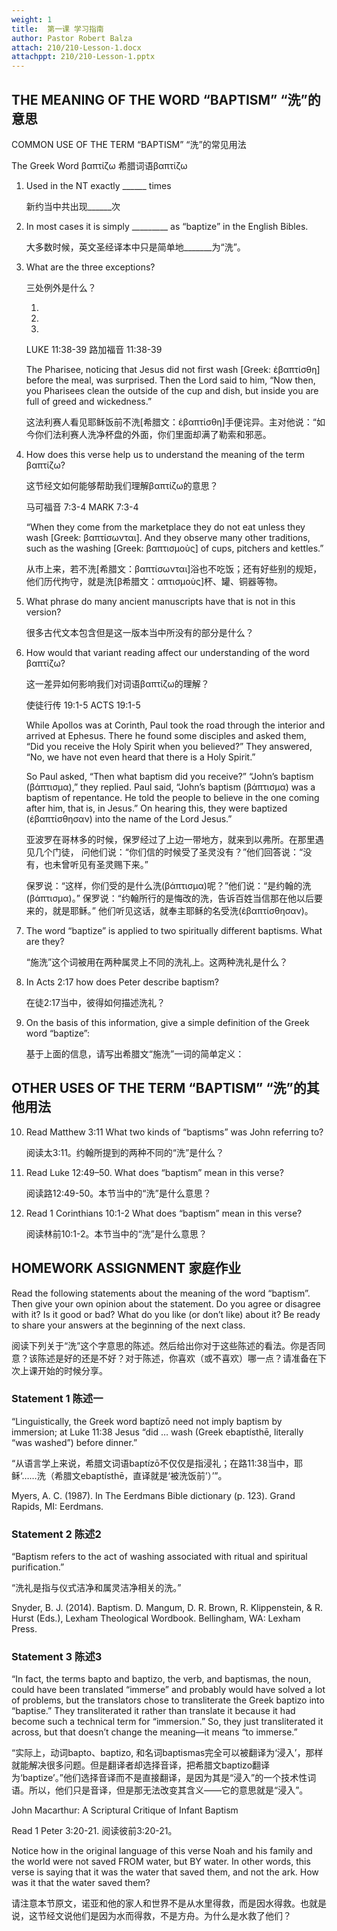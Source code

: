 ```yaml
---
weight: 1
title:  第一课 学习指南
author: Pastor Robert Balza
attach: 210/210-Lesson-1.docx
attachppt: 210/210-Lesson-1.pptx
---
```

## THE MEANING OF THE WORD “BAPTISM” “洗”的意思

COMMON USE OF THE TERM “BAPTISM” “洗”的常见用法

The Greek Word βαπτίζω 希腊词语βαπτίζω

1) Used in the NT exactly ______ times

    新约当中共出现______次

2) In most cases it is simply _________ as “baptize” in the English Bibles.  

    大多数时候，英文圣经译本中只是简单地_______为“洗”。

3) What are the three exceptions?

    三处例外是什么？

   1.  
   2.  
   3.  

    LUKE 11:38-39 路加福音 11:38-39  

    The Pharisee, noticing that Jesus did not first wash [Greek: ἐβαπτίσθη] before the meal, was surprised. Then the Lord said to him, “Now then, you Pharisees clean the outside of the cup and dish, but inside you are full of greed and wickedness.”

    这法利赛人看见耶稣饭前不洗[希腊文：ἐβαπτίσθη]手便诧异。主对他说：“如今你们法利赛人洗净杯盘的外面，你们里面却满了勒索和邪恶。

4) How does this verse help us to understand the meaning of the term βαπτίζω?

    这节经文如何能够帮助我们理解βαπτίζω的意思？

    马可福音 7:3-4 MARK 7:3-4

    “When they come from the marketplace they do not eat unless they wash [Greek: βαπτίσωνται]. And they observe many other traditions, such as the washing [Greek: βαπτισμοὺς] of cups, pitchers and kettles.”

    从市上来，若不洗[希腊文：βαπτίσωνται]浴也不吃饭；还有好些别的规矩，他们历代拘守，就是洗[β希腊文：απτισμοὺς]杯、罐、铜器等物。

5) What phrase do many ancient manuscripts have that is not in this version?

    很多古代文本包含但是这一版本当中所没有的部分是什么？

6) How would that variant reading affect our understanding of the word βαπτίζω?

    这一差异如何影响我们对词语βαπτίζω的理解？

    使徒行传 19:1-5  ACTS 19:1-5

    While Apollos was at Corinth, Paul took the road through the interior and arrived at Ephesus. There he found some disciples and asked them, “Did you receive the Holy Spirit when you believed?” They answered, “No, we have not even heard that there is a Holy Spirit.”

    So Paul asked, “Then what baptism did you receive?” “John’s baptism (βάπτισμα),” they replied. Paul said, “John’s baptism (βάπτισμα) was a baptism of repentance. He told the people to believe in the one coming after him, that is, in Jesus.” On hearing this, they were baptized (ἐβαπτίσθησαν) into the name of the Lord Jesus.”

    亚波罗在哥林多的时候，保罗经过了上边一带地方，就来到以弗所。在那里遇见几个门徒， 问他们说：“你们信的时候受了圣灵没有？”他们回答说：“没有，也未曾听见有圣灵赐下来。”

    保罗说：“这样，你们受的是什么洗(βάπτισμα)呢？”他们说：“是约翰的洗(βάπτισμα)。” 保罗说：“约翰所行的是悔改的洗，告诉百姓当信那在他以后要来的，就是耶稣。” 他们听见这话，就奉主耶稣的名受洗(ἐβαπτίσθησαν)。

7) The word “baptize” is applied to two spiritually different baptisms. What are they?

    “施洗”这个词被用在两种属灵上不同的洗礼上。这两种洗礼是什么？

8) In Acts 2:17 how does Peter describe baptism?

    在徒2:17当中，彼得如何描述洗礼？

9) On the basis of this information, give a simple definition of the Greek word “baptize”:

    基于上面的信息，请写出希腊文“施洗”一词的简单定义：

## OTHER USES OF THE TERM “BAPTISM” “洗”的其他用法

10) Read Matthew 3:11  What two kinds of “baptisms” was John referring to?

    阅读太3:11。约翰所提到的两种不同的“洗”是什么？

11) Read Luke 12:49–50.  What does “baptism” mean in this verse?

    阅读路12:49-50。本节当中的“洗”是什么意思？

12) Read 1 Corinthians 10:1-2   What does “baptism” mean in this verse?

    阅读林前10:1-2。本节当中的“洗”是什么意思？

## HOMEWORK ASSIGNMENT 家庭作业

Read the following statements about the meaning of the word “baptism”. Then give your own opinion about the statement. Do you agree or disagree with it? Is it good or bad? What do you like (or don’t like) about it? Be ready to share your answers at the beginning of the next class.

阅读下列关于“洗”这个字意思的陈述。然后给出你对于这些陈述的看法。你是否同意？该陈述是好的还是不好？对于陈述，你喜欢（或不喜欢）哪一点？请准备在下次上课开始的时候分享。

### Statement 1 陈述一

“Linguistically, the Greek word baptízō need not imply baptism by immersion; at Luke 11:38 Jesus “did … wash (Greek ebaptísthē, literally “was washed”) before dinner.”

“从语言学上来说，希腊文词语baptízō不仅仅是指浸礼；在路11:38当中，耶稣‘……洗（希腊文ebaptísthē，直译就是‘被洗饭前’）’”。

Myers, A. C. (1987). In The Eerdmans Bible dictionary (p. 123). Grand Rapids, MI: Eerdmans.

### Statement 2 陈述2

“Baptism refers to the act of washing associated with ritual and spiritual purification.”

“洗礼是指与仪式洁净和属灵洁净相关的洗。”

Snyder, B. J. (2014). Baptism. D. Mangum, D. R. Brown, R. Klippenstein, & R. Hurst (Eds.), Lexham Theological Wordbook. Bellingham, WA: Lexham Press.

### Statement 3 陈述3

“In fact, the terms bapto and baptizo, the verb, and baptismas, the noun, could have been translated “immerse” and probably would have solved a lot of problems, but the translators chose to transliterate the Greek baptizo into “baptise.” They transliterated it rather than translate it because it had become such a technical term for “immersion.” So, they just transliterated it across, but that doesn’t change the meaning—it means “to immerse.”

“实际上，动词bapto、baptizo, 和名词baptismas完全可以被翻译为‘浸入’，那样就能解决很多问题。但是翻译者却选择音译，把希腊文baptizo翻译为‘baptize’。”他们选择音译而不是直接翻译，是因为其是“浸入”的一个技术性词语。所以，他们只是音译，但是那无法改变其含义——它的意思就是“浸入”。

John Macarthur: A Scriptural Critique of Infant Baptism

Read 1 Peter 3:20-21. 阅读彼前3:20-21。

Notice how in the original language of this verse Noah and his family and the world were not saved FROM water, but BY water. In other words, this verse is saying that it was the water that saved them, and not the ark. How was it that the water saved them?

请注意本节原文，诺亚和他的家人和世界不是从水里得救，而是因水得救。也就是说，这节经文说他们是因为水而得救，不是方舟。为什么是水救了他们？
